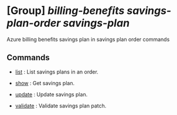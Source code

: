 # [Group] _billing-benefits savings-plan-order savings-plan_

Azure billing benefits savings plan in savings plan order commands

## Commands

- [list](/Commands/billing-benefits/savings-plan-order/savings-plan/_list.md)
: List savings plans in an order.

- [show](/Commands/billing-benefits/savings-plan-order/savings-plan/_show.md)
: Get savings plan.

- [update](/Commands/billing-benefits/savings-plan-order/savings-plan/_update.md)
: Update savings plan.

- [validate](/Commands/billing-benefits/savings-plan-order/savings-plan/_validate.md)
: Validate savings plan patch.
